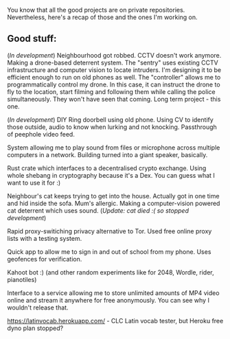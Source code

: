 You know that all the good projects are on private repositories. Nevertheless, here's a recap of those and the ones I'm working on.

## Good stuff:

(_In development_) Neighbourhood got robbed. CCTV doesn't work anymore. Making a drone-based deterrent system. The "sentry" uses existing CCTV infrastructure and computer vision to locate intruders. I'm designing it to be efficient enough to run on old phones as well. The "controller" allows me to programmatically control my drone. In this case, it can instruct the drone to fly to the location, start filming and following them while calling the police simultaneously. They won't have seen that coming. Long term project - this one.

(_In development_) DIY Ring doorbell using old phone. Using CV to identify those outside, audio to know when lurking and not knocking. Passthrough of peephole video feed.

System allowing me to play sound from files or microphone across multiple computers in a network. Building turned into a giant speaker, basically.

Rust crate which interfaces to a decentralised crypto exchange. Using whole shebang in cryptography because it's a Dex. You can guess what I want to use it for :)

Neighbour's cat keeps trying to get into the house. Actually got in one time and hid inside the sofa. Mum's allergic. Making a computer-vision powered cat deterrent which uses sound.
(_Update: cat died :( so stopped development_)

Rapid proxy-switiching privacy alternative to Tor. Used free online proxy lists with a testing system.

Quick app to allow me to sign in and out of school from my phone. Uses geofences for verification.

Kahoot bot :) (and other random experiments like for 2048, Wordle, rider, pianotiles)

Interface to a service allowing me to store unlimited amounts of MP4 video online and stream it anywhere for free anonymously. You can see why I wouldn't release that.

https://latinvocab.herokuapp.com/ - CLC Latin vocab tester, but Heroku free dyno plan stopped?
